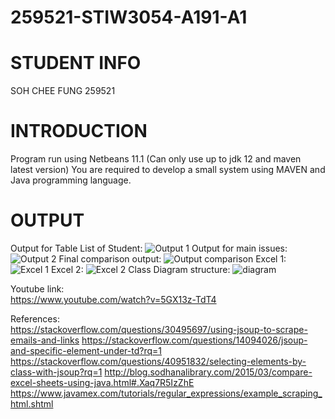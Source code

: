 # 259521-STIW3054-A191-A1 
# STUDENT INFO  
SOH CHEE FUNG 259521
# INTRODUCTION  
Program run using Netbeans 11.1 (Can only use up to jdk 12 and maven latest version)
You are required to develop a small system using MAVEN and Java programming language.

# OUTPUT 
Output for Table List of Student:
![Output 1](https://user-images.githubusercontent.com/55059378/67139457-fadd7b00-f282-11e9-85a7-ce89728dc5b6.png)
Output for main issues:
![Output 2](https://user-images.githubusercontent.com/55059378/67139461-fe710200-f282-11e9-9fa3-37810a2fbdb7.png)
Final comparison output:
![Output comparison](https://user-images.githubusercontent.com/55059378/67139462-016bf280-f283-11e9-8970-c9e36cac402c.png)
Excel 1:
![Excel 1](https://user-images.githubusercontent.com/55059378/67139515-b69eaa80-f283-11e9-8425-af44ce4bef2e.png)
Excel 2:
![Excel 2](https://user-images.githubusercontent.com/55059378/67139519-bef6e580-f283-11e9-8250-fe69a9e9a19a.png)
Class Diagram structure:
![diagram](https://user-images.githubusercontent.com/55059378/67139503-98d14580-f283-11e9-9f10-7480345ecf35.png)



Youtube link:  
https://www.youtube.com/watch?v=5GX13z-TdT4

References:  
https://stackoverflow.com/questions/30495697/using-jsoup-to-scrape-emails-and-links
https://stackoverflow.com/questions/14094026/jsoup-and-specific-element-under-td?rq=1
https://stackoverflow.com/questions/40951832/selecting-elements-by-class-with-jsoup?rq=1
http://blog.sodhanalibrary.com/2015/03/compare-excel-sheets-using-java.html#.Xaq7R5IzZhE
https://www.javamex.com/tutorials/regular_expressions/example_scraping_html.shtml
